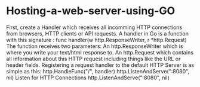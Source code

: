 # Hosting-a-web-server-using-GO
First, create a Handler which receives all incomming HTTP connections from browsers, HTTP clients or API requests. A handler in Go is a function with this signature :
func handler(w http.ResponseWriter, r *http.Request)
The function receives two parameters:
An http.ResponseWriter which is where you write your text/html response to.
An http.Request which contains all information about this HTTP request including things like the URL or header fields.
Registering a request handler to the default HTTP Server is as simple as this: http.HandleFunc("/", handler)
	http.ListenAndServe(":8080", nil)
  Listen for HTTP Connections
  http.ListenAndServe(":8080", nil)
